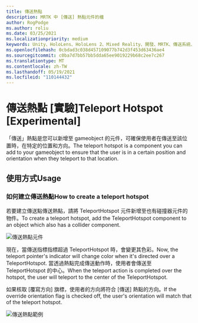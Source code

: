 ```yaml
---
title: 傳送熱點
description: MRTK 中 [傳送] 熱點元件的檔
author: RogPodge
ms.author: roliu
ms.date: 03/25/2021
ms.localizationpriority: medium
keywords: Unity、HoloLens、HoloLens 2、Mixed Reality、開發、MRTK、傳送系統、傳送熱點
ms.openlocfilehash: 0cbdad3c038d457109077b742d3f453d63436ae4
ms.sourcegitcommit: c0ba7d7bb57bb5dda65ee9019229b68c2ee7c267
ms.translationtype: MT
ms.contentlocale: zh-TW
ms.lasthandoff: 05/19/2021
ms.locfileid: "110144432"
---
```

# <a name="teleport-hotspot-experimental"></a><span data-ttu-id="838c4-104">傳送熱點 [實驗]</span><span class="sxs-lookup"><span data-stu-id="838c4-104">Teleport Hotspot [Experimental]</span></span>

<span data-ttu-id="838c4-105">「傳送」熱點是您可以新增至 gameobject 的元件，可確保使用者在傳送至該位置時，在特定的位置和方向。</span><span class="sxs-lookup"><span data-stu-id="838c4-105">The teleport hotspot is a component you can add to your gameobject to ensure that the user is in a certain position and orientation when they teleport to that location.</span></span>

## <a name="usage"></a><span data-ttu-id="838c4-106">使用方式</span><span class="sxs-lookup"><span data-stu-id="838c4-106">Usage</span></span>

### <a name="how-to-create-a-teleport-hotspot"></a><span data-ttu-id="838c4-107">如何建立傳送熱點</span><span class="sxs-lookup"><span data-stu-id="838c4-107">How to create a teleport hotspot</span></span>

<span data-ttu-id="838c4-108">若要建立傳送點傳送熱點，請將 TeleportHotspot 元件新增至也有碰撞器元件的物件。</span><span class="sxs-lookup"><span data-stu-id="838c4-108">To create a teleport hotspot, add the TeleportHotspot component to an object which also has a collider component.</span></span> 

![傳送熱點元件](../images/teleport/TeleportHotspotComponent.png)

<span data-ttu-id="838c4-110">現在，當傳送指標指標超過 TeleportHotspot 時，會變更其色彩。</span><span class="sxs-lookup"><span data-stu-id="838c4-110">Now, the teleport pointer's indicator will change color when it's directed over a TeleportHotspot.</span></span> <span data-ttu-id="838c4-111">當透過熱點完成傳送動作時，使用者會傳送至 TeleportHotspot 的中心。</span><span class="sxs-lookup"><span data-stu-id="838c4-111">When the teleport action is completed over the hotspot, the user will teleport to the center of the TeleportHotspot.</span></span>

<span data-ttu-id="838c4-112">如果核取 [覆寫方向] 旗標，使用者的方向將符合 [傳送] 熱點的方向。</span><span class="sxs-lookup"><span data-stu-id="838c4-112">If the override orientation flag is checked off, the user's orientation will match that of the teleport hotspot.</span></span>

![傳送熱點範例](../images/teleport/TeleportHotspotExample.gif)
